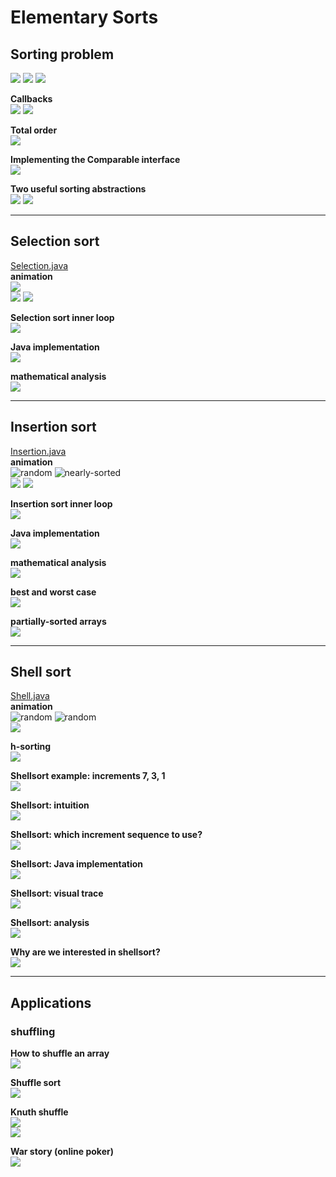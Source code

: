 # Elementary Sorts

## Sorting problem
![](media/14844859206056.jpg)
![](media/14844859330288.jpg)
![](media/14844859443535.jpg)

**Callbacks**<br>
![](media/14844859990177.jpg)
![](media/14844860095537.jpg)

**Total order**<br>
![](media/14844860790344.jpg)

**Implementing the Comparable interface**<br>
![](media/14844861292119.jpg)

**Two useful sorting abstractions**<br>
![](media/14844861619602.jpg)
![](media/14844861823194.jpg)

------------------------------------------------------------------

## Selection sort
[Selection.java](../java/src/main/java/com/linbo/algs/sortings/Selection.java)<br>
**animation**<br>
![](media/selection-sort.gif)<br>
![](media/14844862244139.jpg)
![](media/14844862446488.jpg)

**Selection sort inner loop**<br>
![](media/14844863579685.jpg)

**Java implementation**<br>
![](media/14844863880492.jpg)

**mathematical analysis**<br>
![](media/14844864203113.jpg)

------------------------------------------------------------------------

## Insertion sort
[Insertion.java](../java/src/main/java/com/linbo/algs/sortings/Insertion.java)<br>
**animation**<br>
![random](media/insertion-sort_random.gif)
![nearly-sorted](media/insertion-sort_nearly-sorted.gif)<br>
![](media/14844871609595.jpg)
![](media/14844871752865.jpg)

**Insertion sort inner loop**<br>
![](media/14844872702309.jpg)

**Java implementation**<br>
![](media/14844885534409.jpg)

**mathematical analysis**<br>
![](media/14844885839371.jpg)

**best and worst case**<br>
![](media/14844887406613.jpg)

**partially-sorted arrays**<br>
![](media/14844887728821.jpg)

------------------------------------------------------------------------

## Shell sort
[Shell.java](../java/src/main/java/com/linbo/algs/sortings/Shell.java)<br>
**animation**<br>
![random](media/shell-sort_random.gif)
![random](media/shell-sort_nearly-sorted.gif)
<br>
![](media/14845337450961.jpg)

**h-sorting**<br>
![](media/14845337812819.jpg)

**Shellsort example: increments 7, 3, 1**<br>
![](media/14845348330630.jpg)

**Shellsort: intuition**<br>
![](media/14845350714335.jpg)

**Shellsort: which increment sequence to use?**<br>
![](media/14845352388599.jpg)

**Shellsort: Java implementation**<br>
![](media/14845355674245.jpg)

**Shellsort: visual trace**<br>
![](media/14849799441075.jpg)

**Shellsort: analysis**<br>
![](media/14849802729252.jpg)

**Why are we interested in shellsort?**<br>
![](media/14849803671303.jpg)

------------------------------------------------------------------------

## Applications
### shuffling
**How to shuffle an array**<br>
![](media/14849817416576.jpg)

**Shuffle sort**<br>
![](media/14849819655604.jpg)

**Knuth shuffle**<br>
![](media/14849820334525.jpg)<br>
![](media/14849820778089.jpg)

**War story (online poker)**<br>
![](media/14849822072619.jpg)


